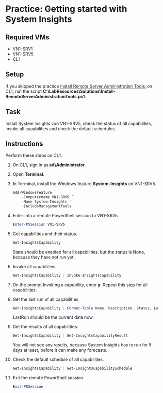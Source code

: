 # Practice: Getting started with System Insights

## Required VMs

* VN1-SRV1
* VN1-SRV5
* CL1

## Setup

If you skipped the practice [Install Remote Server Administration Tools](/Instructions/Practices/Install-Remote-Server-Administration-Tools.md), on CL1, run the script **C:\LabResources\Solutions\Install-RemoteServerAdministrationTools.ps1**.

## Task

Install System Insights von VN1-SRV5, check the status of all capabilities, invoke all capabilities and check the default schedules.

## Instructions

Perform these steps on CL1.

1. On CL1, sign in as **ad\Administrator**.
1. Open **Terminal**.
1. In Terminal, install the Windows feature **System-Insights** on VN1-SRV5.

    ````powershell
    Add-WindowsFeature `
        -Computername VN1-SRV5 `
        -Name System-Insights `
        -IncludeManagementTools

1. Enter into a remote PowerShell session to VN1-SRV5.

    ````powershell
    Enter-PSSession VN1-SRV5
    ````

1. Get capabilities and their status.

    ````powershell
    Get-InsightsCapability
    ````

    State should be enabled for all capabilities, but the status is None, because they have not run yet.

1. Invoke all capabilities.

    ````powershell
    Get-InsightsCapability | Invoke-InsightsCapability
    ````

1. On the prompt Invoking a capability, enter **y**. Repeat this step for all capabilities.
1. Get the last run of all capabilities.

    ````powershell
    Get-InsightsCapability | Format-Table Name, Description, Status, LastRun
    ````

    LastRun should be the current date now.

1. Get the results of all capabilities.

    ````powershell
    Get-InsightsCapability | Get-InsightsCapabilityResult
    ````

    You will not see any results, because System Insights has to run for 5 days at least, before it can make any forecasts.

1. Check the default schedule of all capabilities.

    ````powershell
    Get-InsightsCapability | Get-InsightsCapabilitySchedule
    ````

1. Exit the remote PowerShell session

    ````powershell
    Exit-PSSession
    ````